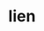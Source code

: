 ---
category: 4-letters
denotation: null
name: lien
reference_link: https://www.etymonline.com/word/lien
root_language: null
root_name: null
title: lien
type: free
word_sums:
- respelling: lien
  sum: 'Lien + '
---
